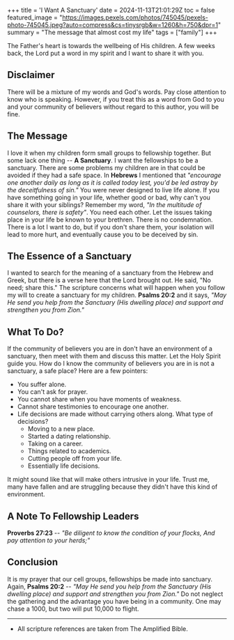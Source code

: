 +++
title = 'I Want A Sanctuary'
date = 2024-11-13T21:01:29Z
toc = false
featured_image = "https://images.pexels.com/photos/745045/pexels-photo-745045.jpeg?auto=compress&cs=tinysrgb&w=1260&h=750&dpr=1"
summary = "The message that almost cost my life"
tags = ["family"]
+++

The Father's heart is towards the wellbeing of His children. A few weeks back,
the Lord put a word in my spirit and I want to share it with you.

## Disclaimer

There will be a mixture of my words and God's words. Pay close attention to know
who is speaking. However, if you treat this as a word from God to you and your
community of believers without regard to this author, you will be fine.

## The Message

I love it when my children form small groups to fellowship together. But some
lack one thing -- **A Sanctuary**. I want the fellowships to be a sanctuary.
There are some problems my children are in that could be avoided if they had
a safe space. In **Hebrews** I mentioned that *"encourage one another daily as
long as it is called today lest, you'd be led astray by the deceitfulness of sin."*
You were never designed to live life alone. If you have something going in your life,
whether good or bad, why can't you share it with your siblings? Remember my word,
*"In the multitude of counselors, there is safety"*. You need each other. Let the
issues taking place in your life be known to your brethren. There is no condemnation.
There is a lot I want to do, but if you don't share them, your isolation will lead
to more hurt, and eventually cause you to be deceived by sin.

## The Essence of a Sanctuary

I wanted to search for the meaning of a sanctuary from the Hebrew and Greek, but
there is a verse here that the Lord brought out. He said, "No need; share this."
The scripture concerns what will happen when you follow my will to create a sanctuary
for my children. **Psalms 20:2** and it says, *"May He send you help from the Sanctuary
(His dwelling place) and support and strengthen you from Zion."*

## What To Do?

If the community of believers you are in don't have an environment of a sanctuary,
then meet with them and discuss this matter. Let the Holy Spirit guide you. How do
I know the community of believers you are in is not a sanctuary, a safe place? Here
are a few pointers:

- You suffer alone.
- You can't ask for prayer.
- You cannot share when you have moments of weakness.
- Cannot share testimonies to encourage one another.
- Life decisions are made without carrying others along. What type of decisions?
  - Moving to a new place.
  - Started a dating relationship.
  - Taking on a career.
  - Things related to academics.
  - Cutting people off from your life.
  - Essentially life decisions.

It might sound like that will make others intrusive in your life. Trust me, many
have fallen and are struggling because they didn't have this kind of environment.

## A Note To Fellowship Leaders

**Proverbs 27:23** -- *"Be diligent to know the condition of your flocks, And pay
attention to your herds;"*

## Conclusion

It is my prayer that our cell groups, fellowships be made into sanctuary. Again,
**Psalms 20:2** -- *"May He send you help from the Sanctuary (His dwelling place)
and support and strengthen you from Zion."* Do not neglect the gathering and the
advantage you have being in a community. One may chase a 1000, but two will put
10,000 to flight.

---

- All scripture references are taken from The Amplified Bible.
